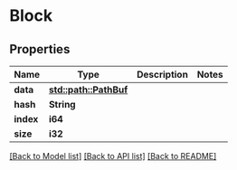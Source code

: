 # Block

## Properties

Name | Type | Description | Notes
------------ | ------------- | ------------- | -------------
**data** | [**std::path::PathBuf**](std::path::PathBuf.md) |  | 
**hash** | **String** |  | 
**index** | **i64** |  | 
**size** | **i32** |  | 

[[Back to Model list]](../README.md#documentation-for-models) [[Back to API list]](../README.md#documentation-for-api-endpoints) [[Back to README]](../README.md)


